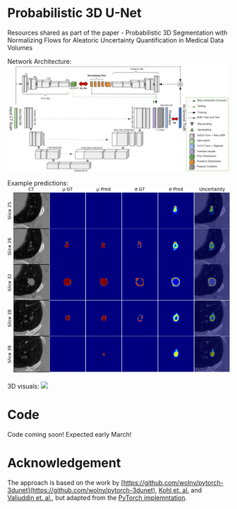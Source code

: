 # Probabilistic 3D U-Net 
Resources shared as part of the paper - Probabilistic 3D Segmentation with Normalizing Flows for Aleatoric Uncertainty Quantification in Medical Data Volumes

Network Architecture:
![alt text](https://github.com/cviviers/prob_3D_segmentation/blob/main/Prob3DUnet.PNG?raw=true)

Example predictions:
![alt text](https://github.com/cviviers/prob_3D_segmentation/blob/main/images/full_adjusted.png)

3D visuals:
![](https://github.com/cviviers/prob_3D_segmentation/blob/main/images/gifmovie_prediction.gif )

# Code
Code coming soon! Expected early March!

# Acknowledgement
The approach is based on the work by [https://github.com/wolny/pytorch-3dunet](https://github.com/wolny/pytorch-3dunet), [Kohl et. al.](https://arxiv.org/abs/1806.05034) and  [Valiuddin et. al.](https://arxiv.org/abs/2108.02155), but adapted from the [PyTorch implemntation](https://github.com/stefanknegt/Probabilistic-Unet-Pytorch).


